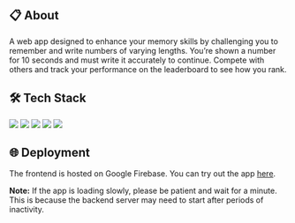 ## 📋 About

A web app designed to enhance your memory skills by challenging you to remember and write numbers of varying lengths. You’re shown a number for 10 seconds and must write it accurately to continue. Compete with others and track your performance on the leaderboard to see how you rank.

## 🛠️ Tech Stack

<div>
  <img src="https://img.shields.io/badge/Frontend-React-blue?style=for-the-badge&logo=react" />
  <img src="https://img.shields.io/badge/Frontend-Vite-646CFF?style=for-the-badge&logo=vite&logoColor=white" />
  <img src="https://img.shields.io/badge/Backend-Node.js-green?style=for-the-badge&logo=node.js" />
  <img src="https://img.shields.io/badge/Database-MongoDB-brightgreen?style=for-the-badge&logo=mongodb" />
  <img src="https://img.shields.io/badge/Styling-CSS%20Modules-purple?style=for-the-badge&logo=css3" />
</div>

## 🌐 Deployment

The frontend is hosted on Google Firebase. You can try out the app [here](https://time2num-e4729.web.app/).

**Note:** If the app is loading slowly, please be patient and wait for a minute. This is because the backend server may need to start after periods of inactivity.
